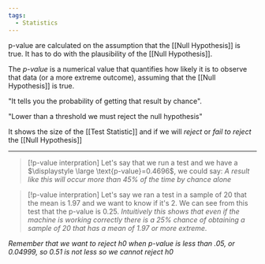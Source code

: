 ```yaml
---
tags:
  - Statistics
---
```

p-value are calculated on the assumption that the [[Null Hypothesis]] is true. It has to do with the plausibility of the [[Null Hypothesis]].

The *p-value* is a numerical value that quantifies how likely it is to observe that data (or a more extreme outcome), assuming that the [[Null Hypothesis]] is true.

"It tells you the probability of getting that result by chance".

"Lower than a threshold we must reject the null hypothesis"

It shows the size of the [[Test Statistic]] and if we will *reject* or *fail to reject* the [[Null Hypothesis]]

---

> [!p-value interpration]
> Let's say that we run a test and we have a $\displaystyle \large \text{p-value}=0.4696$, we could say:
>  *A result like this will occur more than 45% of the time by chance alone*

> [!p-value interpration]
> Let's say we ran a test in a sample of 20 that the mean is 1.97 and we want to know if it's 2. We can see from this test that the p-value is 0.25.
>  *Intuitively this shows that even if the machine is working correctly there is a 25% chance of obtaining a sample of 20 that has a mean of 1.97 or more extreme.*

*Remember that we want to reject h0 when p-value is less than .05, or 0.04999, so 0.51 is not less so we cannot reject h0*